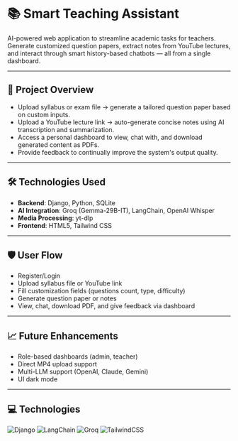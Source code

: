 # 📚 Smart Teaching Assistant

AI-powered web application to streamline academic tasks for teachers.  
Generate customized question papers, extract notes from YouTube lectures, and interact through smart history-based chatbots — all from a single dashboard.

---

## 🚀 Project Overview

- Upload syllabus or exam file → generate a tailored question paper based on custom inputs.
- Upload a YouTube lecture link → auto-generate concise notes using AI transcription and summarization.
- Access a personal dashboard to view, chat with, and download generated content as PDFs.
- Provide feedback to continually improve the system's output quality.

---

## 🛠️ Technologies Used

- **Backend**: Django, Python, SQLite
- **AI Integration**: Groq (Gemma-29B-IT), LangChain, OpenAI Whisper
- **Media Processing**: yt-dlp
- **Frontend**: HTML5, Tailwind CSS

---

## 🛡️ User Flow

- Register/Login
- Upload syllabus file or YouTube link
- Fill customization fields (questions count, type, difficulty)
- Generate question paper or notes
- View, chat, download PDF, and give feedback via dashboard

---

## 📈 Future Enhancements

- Role-based dashboards (admin, teacher)
- Direct MP4 upload support
- Multi-LLM support (OpenAI, Claude, Gemini)
- UI dark mode

---

## 💻 Technologies

![Django](https://img.shields.io/badge/Django-092E20?style=for-the-badge&logo=django&logoColor=white) 
![LangChain](https://img.shields.io/badge/LangChain-00C7B7?style=for-the-badge&logo=langchain&logoColor=white)
![Groq](https://img.shields.io/badge/Groq-AI-blueviolet?style=for-the-badge)
![TailwindCSS](https://img.shields.io/badge/Tailwind_CSS-38B2AC?style=for-the-badge&logo=tailwind-css&logoColor=white)
